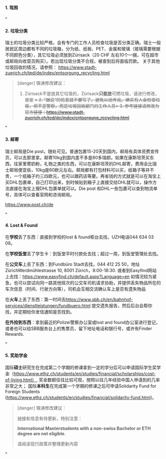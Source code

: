 #### **1. 驾照**

^

#### **2. 垃圾分类**

瑞士的垃圾分类比较严格，会有专门的工作人员检查垃圾是否分类正确。瑞士一般居民区周边都有不同的垃圾箱，分为纸、纸板、PET、金属和玻璃（玻璃需要根据不同颜色分类），其它垃圾必须放到Zürisack（20 CHF 左右10个一捆，可在超市或邮局向收营员购买）。若出现垃圾分类不合规，被查到后将面临罚款。
关于其他垃圾回收的情况，请参照：
<https://www.stadt-zuerich.ch/ted/de/index/entsorgung_recycling.html>

> [danger] 锦涛修改建议：
>
> 1. Zürisack不是放其它垃圾的，Zürisack**只能放**可燃垃圾，请进行修改，谢谢
~~> 2. “据说”的信息就不要写了，避免以讹传讹。确实有人会检查垃圾，但不是警察，而是垃圾回收部门的工作人员> 3. 参考链接请修改为官方链接：<https://www.stadt-zuerich.ch/ted/de/index/entsorgung_recycling.html>~~

^

#### **3. 邮寄**

瑞士邮局是Die post，随处可见。普通包裹15-20天到国内，邮局有具体资费宣传页，可以去那里拿。邮寄10kg到国内差不多是80多瑞郎。如果在康斯坦茨买东西，往家里寄奶粉，礼物之类的东西，可以在康斯坦茨的DHL邮寄，费用会比瑞士邮局便宜些，10kg是60欧元左右。邮局都有打包材料可以买，纸箱子等并不贵，一个纸箱子约三四欧元，也可以跟药店等要。再省钱的方式就是可以在淘宝上买DHL包裹单，自己打印出来，到时候贴到箱子上直接交给DHL就可以，操作方法直接在淘宝上搜DHL包裹单就可以。Die post 和DHL一些包裹可以查到物流单号，具体可以查看官网和咨询邮局。

<https://www.post.ch/de>

^

#### **4. Lost & Found**

在**学校**丢了东西：直接到学校的lost & found柜台去找，UZH电话044 634 03 09。

在**学校饭堂**丢了学生卡：到饭堂平时付款处去找；超过一周，到饭堂管理处去找。

在**公交车**上丢了东西：到Fundbüro Stadt去找，044 412 25 50，地址ZürichWerdmühlestrasse 10, 8001 Zürich，8:00-18:30. 或者到Easyfind网站上去找：<https://www.easyfind.ch/default.aspx?Language=en>
如情况较为紧急，也可以尝试向同一路其他班次的公交车司机请求协助，并提供丢失物品所在的车次信息（时间、行驶方向等），司机会互相交流确认车上是否有遗失物品

在**火车**上丢了东西：第一时间去<https://www.sbb.ch/en/bahnhof-services/dienstleistungen/fundbuero.html> 提交遗失报告，然后后台会帮你找，并定期给你发信通知是否找到。

**在外捡到东西**：拿到最近的Polizei警察办公室或lost and found办公室进行登记，或者也可以给SBB服务台上的售票员，留下地址电话和银行号，或许有Finder Rewards.

^

#### **5. 奖助学金**

国际**硕士**研究生在完成第二个学期的修课拿到一定的学分后可以申请国际学生奖学金（<https://www.ethz.ch/students/en/studies/financial/scholarships/cost-of-living.html）>, 奖金数额往往比较可观，按照以往几年经验中国人申请到的几率非常之大；
国际**本科生**在完成第一个学期的修课之后可申请Solidarity Fund for Foreign Students (<https://www.ethz.ch/students/en/studies/financial/solidarity-fund.html>)。

> [danger] 锦涛修改建议：
>
> 链接和信息有待更新，特别注意：
>
> **International Masterstudents with a non-​swiss Bachelor or ETH degree are not eligible**.
>
> 请阅读现行政策并整理更新内容

^
